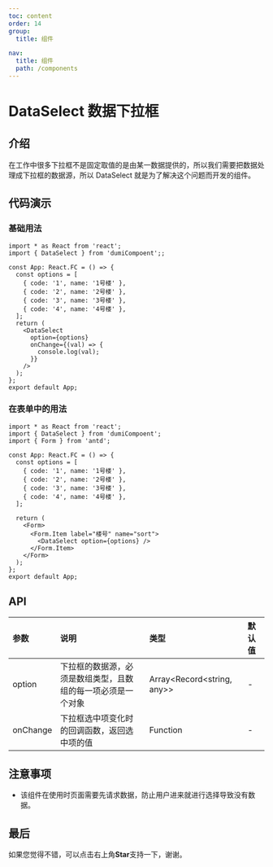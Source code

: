 ```yaml
---
toc: content
order: 14
group:
  title: 组件

nav:
  title: 组件
  path: /components
---
```


# DataSelect 数据下拉框

## 介绍

在工作中很多下拉框不是固定取值的是由某一数据提供的，所以我们需要把数据处理成下拉框的数据源，所以 DataSelect 就是为了解决这个问题而开发的组件。

## 代码演示

### 基础用法

```tsx
import * as React from 'react';
import { DataSelect } from 'dumiCompoent';;

const App: React.FC = () => {
  const options = [
    { code: '1', name: '1号楼' },
    { code: '2', name: '2号楼' },
    { code: '3', name: '3号楼' },
    { code: '4', name: '4号楼' },
  ];
  return (
    <DataSelect
      option={options}
      onChange={(val) => {
        console.log(val);
      }}
    />
  );
};
export default App;
```

### 在表单中的用法

```tsx
import * as React from 'react';
import { DataSelect } from 'dumiCompoent';
import { Form } from 'antd';

const App: React.FC = () => {
  const options = [
    { code: '1', name: '1号楼' },
    { code: '2', name: '2号楼' },
    { code: '3', name: '3号楼' },
    { code: '4', name: '4号楼' },
  ];

  return (
    <Form>
      <Form.Item label="楼号" name="sort">
        <DataSelect option={options} />
      </Form.Item>
    </Form>
  );
};
export default App;
```

## API

| 参数         | 说明                                 | 类型                    | 默认值 |
| :----------- | :----------------------------------- | :---------------------- | :----- |
| option       | 下拉框的数据源，必须是数组类型，且数组的每一项必须是一个对象 | Array<Record<string, any>> | -     |
| onChange     | 下拉框选中项变化时的回调函数，返回选中项的值 | Function                | -     |

## 注意事项

- 该组件在使用时页面需要先请求数据，防止用户进来就进行选择导致没有数据。

## 最后

如果您觉得不错，可以点击右上角**Star**支持一下，谢谢。
